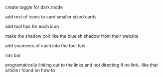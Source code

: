 create toggle for dark mode

add rest of icons to card
smaller sized cards


add tool tips for each icon

make the shadow colr like the blueish shadow from their website


add snumvers of each into the tool tips


nav bar

programatically linking out to the links and not directing if no link.. like that article i found on how to